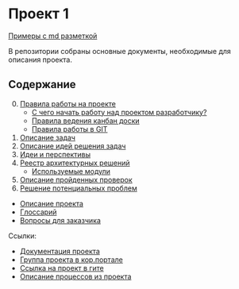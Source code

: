 # Проект 1

[Примеры с md разметкой](Разметка.md)

В репозитории собраны основные документы, необходимые для описания проекта.

## Содержание

0. [Правила работы на проекте](0.%20Правила%20Работы%20на%20проекте/README.md)
   - [С чего начать работу над проектом разработчику?](0.%20Правила%20работы%20на%20проекте/start.md)
   - [Правила ведения канбан доски](0.%20Правила%20работы%20на%20проекте/Правила%20ведения%20канбан%20доски.md)
   - [Правила работы в GIT](0.%20Правила%20работы%20на%20проекте/git.md)
1. [Описание задач](1.%20Описание%20задач/README.md)
2. [Описание идей решения задач](2.%20Описание%20идей%20решения%20задач/README.md)
3. [Идеи и перспективы](3.%20Идеи%20и%20перспективы/README.md)
4. [Реестр архитектурных решений](4.%20Реестр%20архитектурных%20решений/README.md)
   - [Используемые модули](4.%20Реестр%20архитектурных%20решений/Используемые%20модули.md)
5. [Описание пройденных проверок](5.%20Описание%20пройденных%20проверок/README.md)
6. [Решение потенциальных проблем](6.%20Решение%20потенциальных%20проблем/README.md)

- [Описание проекта](Описание%20проекта.md)
- [Глоссарий](Глоссарий.md)
- [Вопросы для заказчика](Вопросы%20для%20заказчика.md)

Ссылки:
- [Документация проекта](<ссылка>)
- [Группа проекта в кор.портале](<ссылка>)
- [Ссылка на проект в гите](<ссылка>)
- [Описание процессов из проекта](<ссылка>)


